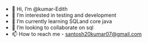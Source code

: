 - 👋 Hi, I’m @kumar-Edith
- 👀 I’m interested in testing and development
- 🌱 I’m currently learning SQLand core java
- 💞️ I’m looking to collaborate on sql
- 📫 How to reach me - santosh20kumar07@gmail.com

<!---
kumar-Edith/kumar-Edith is a ✨ special ✨ repository because its `README.md` (this file) appears on your GitHub profile.
You can click the Preview link to take a look at your changes.
--->
